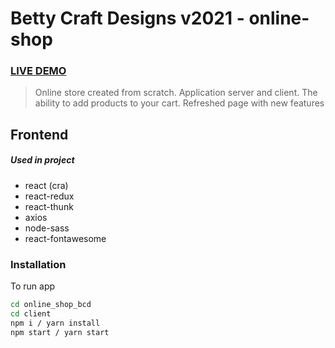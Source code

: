 # Betty Craft Designs v2021 - online-shop

### [LIVE DEMO](https://bcd-onlineshop.netlify.app/)

> Online store created from scratch. Application server and client. The ability to add products to your cart. Refreshed page with new features
> 
## Frontend

##### Used in project
- react (cra)
- react-redux
- react-thunk
- axios
- node-sass
- react-fontawesome


### Installation

To run app

```sh
cd online_shop_bcd
cd client
npm i / yarn install
npm start / yarn start
```
